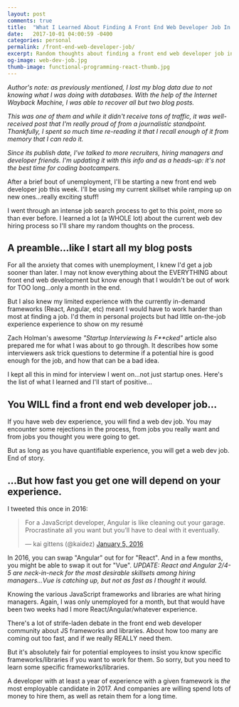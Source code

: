 ```yaml
---
layout: post
comments: true
title:  "What I Learned About Finding A Front End Web Developer Job In 2017-UPDATED"
date:   2017-10-01 04:00:59 -0400
categories: personal
permalink: /front-end-web-developer-job/
excerpt: Random thoughts about finding a front end web developer job in 2017. Thoughts on required skillsets, interviewing & coding bootcamps.
og-image: web-dev-job.jpg
thumb-image: functional-programming-react-thumb.jpg
---
```

<em>Author's note: as previously mentioned, I lost my blog data due to not knowing what I was doing with databases. With the help of the Internet Wayback Machine, I was able to recover all but two blog posts.</em>

<em>This was one of them and while it didn't receive tons of traffic, it was well-received post that I'm really proud of from a journalistic standpoint. Thankfully, I spent so much time re-reading it that I recall enough of it from memory that I can redo it.</em>

<em>Since its publish date, I've talked to more recruiters, hiring managers and developer friends. I'm updating it with this info and as a heads-up: it's not the best time for coding bootcampers.</em>

After a brief bout of unemployment, I'll be starting a new front end web developer job this week.  I'll be using my current skillset while ramping up on new ones...really exciting stuff!

I went through an intense job search process to get to this point, more so than ever before.  I learned a lot (a WHOLE lot) about the current web dev hiring process so I'll share my random thoughts on the process.

<h2>A preamble...like I start all my blog posts</h2>
For all the anxiety that comes with unemployment, I knew I'd get a job sooner than later. I may not know everything about the EVERYTHING about front end web development but know enough that I wouldn't be out of work for TOO long...only a month in the end.

But I also knew my limited experience with the currently in-demand frameworks (React, Angular, etc) meant I would have to work harder than most at finding a job. I'd them in personal projects but had little on-the-job experience experience to show on my resum&eacute;

Zach Holman's awesome <em>"Startup Interviewing Is F**cked"</em> article also prepared me for what I was about to go through. It describes how some interviewers ask trick questions to determine if a potential hire is good enough for the job, and how that can be a bad idea.

I kept all this in mind for interview I went on...not just startup ones. Here's the list of what I learned and I'll start of positive...

<h2>You WILL find a front end web developer job...</h2>
If you have web dev experience, you will find a web dev job. You may encounter some rejections in the process, from jobs you really want and from jobs you thought you were going to get.

But as long as you have quantifiable experience, you will get a web dev job. End of story.

<h2>...But how fast you get one will depend on your experience.</h2>
I tweeted this once in 2016:
<blockquote class="twitter-tweet" data-lang="en"><p lang="en" dir="ltr">For a JavaScript developer, Angular is like cleaning out your garage. Procrastinate all you want but you’ll have to deal with it eventually.</p>&mdash; kai gittens (@kaidez) <a href="https://twitter.com/kaidez/status/684336335050641408?ref_src=twsrc%5Etfw">January 5, 2016</a></blockquote>
<script async src="//platform.twitter.com/widgets.js" charset="utf-8"></script>

In 2016, you can swap "Angular" out for for "React". And in a few months, you might be able to swap it out for "Vue".
<em>UPDATE: React and Angular 2/4-5 are neck-in-neck for the most desirable skillsets among hiring managers...Vue is catching up, but not as fast as I thought it would.</em>

Knowing the various JavaScript frameworks and libraries are what hiring managers. Again, I was only unemployed for a month, but that would have been two weeks had I more React/Angular/whatever experience.

There's a lot of strife-laden debate in the front end web developer community about JS frameworks and libraries.  About how too many are coming out too fast, and if we really REALLY need them.

But it's absolutely fair for potential employees to insist you know specific frameworks/libraries if you want to work for them.  So sorry, but you need to learn some specific frameworks/libraries.

A developer with at least a year of experience with a given framework is <em>the</em> most employable candidate in 2017. And companies are willing spend lots of money to hire them, as well as retain them for a long time.